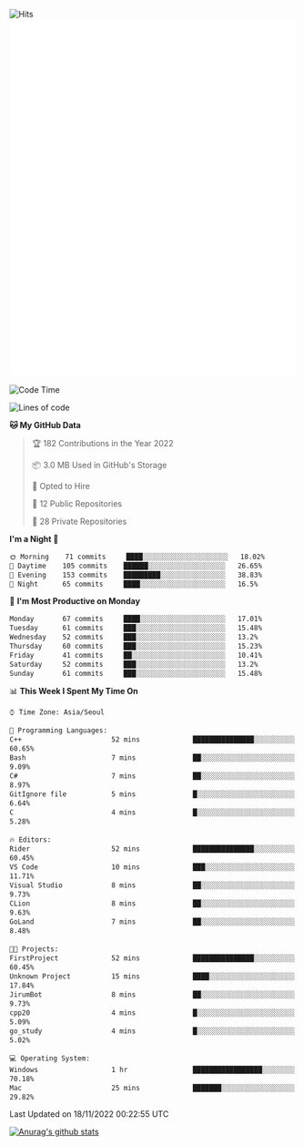 ![Hits](https://hits.seeyoufarm.com/api/count/incr/badge.svg?url=https%3A%2F%2Fgithub.com%2Fkokose1234&count_bg=%2379C83D&title_bg=%23555555&icon=apple.svg&icon_color=%23E7E7E7&title=hits&edge_flat=false)
<br/>
![Metrics](https://github.com/kokose1234/kokose1234/blob/main/github-metrics.svg)

<!--START_SECTION:waka-->
![Code Time](http://img.shields.io/badge/Code%20Time-713%20hrs%2057%20mins-blue)

![Lines of code](https://img.shields.io/badge/From%20Hello%20World%20I%27ve%20Written-911%20Thousand%20lines%20of%20code-blue)

**🐱 My GitHub Data** 

> 🏆 182 Contributions in the Year 2022
 > 
> 📦 3.0 MB Used in GitHub's Storage 
 > 
> 💼 Opted to Hire
 > 
> 📜 12 Public Repositories 
 > 
> 🔑 28 Private Repositories  
 > 
**I'm a Night 🦉** 

```text
🌞 Morning    71 commits     ████░░░░░░░░░░░░░░░░░░░░░   18.02% 
🌆 Daytime    105 commits    ██████░░░░░░░░░░░░░░░░░░░   26.65% 
🌃 Evening    153 commits    █████████░░░░░░░░░░░░░░░░   38.83% 
🌙 Night      65 commits     ████░░░░░░░░░░░░░░░░░░░░░   16.5%

```
📅 **I'm Most Productive on Monday** 

```text
Monday       67 commits     ████░░░░░░░░░░░░░░░░░░░░░   17.01% 
Tuesday      61 commits     ███░░░░░░░░░░░░░░░░░░░░░░   15.48% 
Wednesday    52 commits     ███░░░░░░░░░░░░░░░░░░░░░░   13.2% 
Thursday     60 commits     ███░░░░░░░░░░░░░░░░░░░░░░   15.23% 
Friday       41 commits     ██░░░░░░░░░░░░░░░░░░░░░░░   10.41% 
Saturday     52 commits     ███░░░░░░░░░░░░░░░░░░░░░░   13.2% 
Sunday       61 commits     ███░░░░░░░░░░░░░░░░░░░░░░   15.48%

```


📊 **This Week I Spent My Time On** 

```text
⌚︎ Time Zone: Asia/Seoul

💬 Programming Languages: 
C++                      52 mins             ███████████████░░░░░░░░░░   60.65% 
Bash                     7 mins              ██░░░░░░░░░░░░░░░░░░░░░░░   9.09% 
C#                       7 mins              ██░░░░░░░░░░░░░░░░░░░░░░░   8.97% 
GitIgnore file           5 mins              █░░░░░░░░░░░░░░░░░░░░░░░░   6.64% 
C                        4 mins              █░░░░░░░░░░░░░░░░░░░░░░░░   5.28%

🔥 Editors: 
Rider                    52 mins             ███████████████░░░░░░░░░░   60.45% 
VS Code                  10 mins             ███░░░░░░░░░░░░░░░░░░░░░░   11.71% 
Visual Studio            8 mins              ██░░░░░░░░░░░░░░░░░░░░░░░   9.73% 
CLion                    8 mins              ██░░░░░░░░░░░░░░░░░░░░░░░   9.63% 
GoLand                   7 mins              ██░░░░░░░░░░░░░░░░░░░░░░░   8.48%

🐱‍💻 Projects: 
FirstProject             52 mins             ███████████████░░░░░░░░░░   60.45% 
Unknown Project          15 mins             ████░░░░░░░░░░░░░░░░░░░░░   17.84% 
JirumBot                 8 mins              ██░░░░░░░░░░░░░░░░░░░░░░░   9.73% 
cpp20                    4 mins              █░░░░░░░░░░░░░░░░░░░░░░░░   5.09% 
go_study                 4 mins              █░░░░░░░░░░░░░░░░░░░░░░░░   5.02%

💻 Operating System: 
Windows                  1 hr                █████████████████░░░░░░░░   70.18% 
Mac                      25 mins             ███████░░░░░░░░░░░░░░░░░░   29.82%

```


 Last Updated on 18/11/2022 00:22:55 UTC
<!--END_SECTION:waka-->

[![Anurag's github stats](https://github-readme-stats.vercel.app/api?username=kokose1234&theme=dracula)](https://github.com/anuraghazra/github-readme-stats)



	
